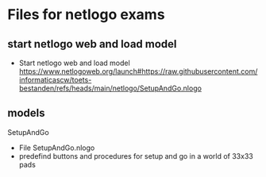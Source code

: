 # Files for netlogo exams

## start netlogo web and load model
- Start netlogo web and load model<br>
https://www.netlogoweb.org/launch#https://raw.githubusercontent.com/informaticascw/toets-bestanden/refs/heads/main/netlogo/SetupAndGo.nlogo

## models
SetupAndGo
- File SetupAndGo.nlogo
- predefind buttons and procedures for setup and go in a world of 33x33 pads
